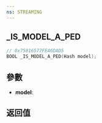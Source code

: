 ```yaml
---
ns: STREAMING
---
```

## _IS_MODEL_A_PED

```c
// 0x75816577FEA6DAD5
BOOL _IS_MODEL_A_PED(Hash model);
```


## 參數
* **model**: 

## 返回值
